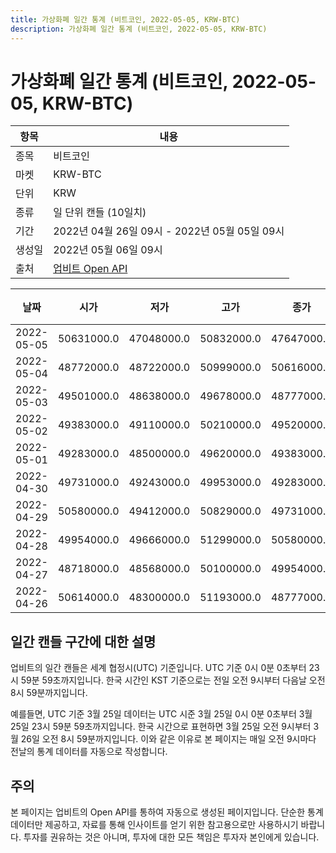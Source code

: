 ```yaml
---
title: 가상화폐 일간 통계 (비트코인, 2022-05-05, KRW-BTC)
description: 가상화폐 일간 통계 (비트코인, 2022-05-05, KRW-BTC)
---
```



가상화폐 일간 통계 (비트코인, 2022-05-05, KRW-BTC)
===

|항목|내용|
|--|--|
|종목|비트코인|
|마켓|KRW-BTC|
|단위|KRW|
|종류|일 단위 캔들 (10일치)|
|기간|2022년 04월 26일 09시 - 2022년 05월 05일 09시|
|생성일|2022년 05월 06일 09시|
|출처|[업비트 Open API](https://docs.upbit.com)|


|날짜|시가|저가|고가|종가|비고|
|--|--|--|--|--|--|
|2022-05-05|50631000.0|47048000.0|50832000.0|47647000.0|    |
|2022-05-04|48772000.0|48722000.0|50999000.0|50616000.0|    |
|2022-05-03|49501000.0|48638000.0|49678000.0|48777000.0|    |
|2022-05-02|49383000.0|49110000.0|50210000.0|49520000.0|    |
|2022-05-01|49283000.0|48500000.0|49620000.0|49383000.0|    |
|2022-04-30|49731000.0|49243000.0|49953000.0|49283000.0|    |
|2022-04-29|50580000.0|49412000.0|50829000.0|49731000.0|    |
|2022-04-28|49954000.0|49666000.0|51299000.0|50580000.0|    |
|2022-04-27|48718000.0|48568000.0|50100000.0|49954000.0|    |
|2022-04-26|50614000.0|48300000.0|51193000.0|48777000.0|    |


일간 캔들 구간에 대한 설명
---


업비트의 일간 캔들은 세계 협정시(UTC) 기준입니다. 
UTC 기준 0시 0분 0초부터 23시 59분 59초까지입니다. 
한국 시간인 KST 기준으로는 전일 오전 9시부터 다음날 오전 8시 59분까지입니다. 


예를들면, UTC 기준 3월 25일 데이터는 UTC 시준 3월 25일 0시 0분 0초부터 3월 25일 23시 59분 59초까지입니다. 
한국 시간으로 표현하면 3월 25일 오전 9시부터 3월 26일 오전 8시 59분까지입니다. 
이와 같은 이유로 본 페이지는 매일 오전 9시마다 전날의 통계 데이터를 자동으로 작성합니다. 


주의
---


본 페이지는 업비트의 Open API를 통하여 자동으로 생성된 페이지입니다. 
단순한 통계 데이터만 제공하고, 자료를 통해 인사이트를 얻기 위한 참고용으로만 사용하시기 바랍니다. 
투자를 권유하는 것은 아니며, 투자에 대한 모든 책임은 투자자 본인에게 있습니다. 
